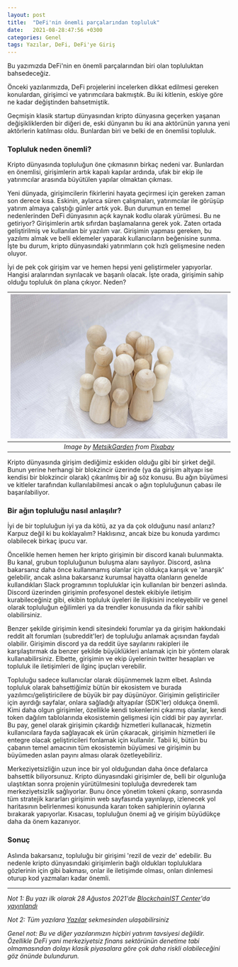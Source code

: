 ```yaml
---
layout: post
title:  "DeFi'nin önemli parçalarından topluluk"
date:   2021-08-28:47:56 +0300
categories: Genel
tags: Yazılar, DeFi, DeFi'ye Giriş
---
```


Bu yazımızda DeFi'nin en önemli parçalarından biri olan topluluktan bahsedeceğiz. 

Önceki yazılarımızda, DeFi projelerini incelerken dikkat edilmesi gereken konulardan, girişimci ve yatırımcılara bakmıştık. Bu iki kitlenin, eskiye göre ne kadar değiştinden bahsetmiştik. 

Geçmişin klasik startup dünyasından kripto dünyasına geçerken yaşanan değişikliklerden bir diğeri de, eski dünyanın bu iki ana aktörünün yanına yeni aktörlerin katılması oldu. Bunlardan biri ve belki de en önemlisi topluluk. 

### Topluluk neden önemli?
Kripto dünyasında topluluğun öne çıkmasının birkaç nedeni var. Bunlardan en önemlisi, girişimlerin artık kapalı kapılar ardında, ufak bir ekip ile yatırımcılar arasında büyütülen yapılar olmaktan çıkması. 

Yeni dünyada, girişimcilerin fikirlerini hayata geçirmesi için gereken zaman son derece kısa. Eskinin, aylarca süren çalışmaları, yatırımcılar ile görüşüp yatırım almaya çalıştığı günler artık yok. Bun durumun en temel nedenlerinden DeFi dünyasının açık kaynak kodlu olarak yürümesi. Bu ne getiriyor? Girişimlerin artık sıfırdan başlamalarına gerek yok. Zaten ortada geliştirilmiş ve kullanılan bir yazılım var. Girişimin yapması gereken, bu yazılımı almak ve belli eklemeler yaparak kullanıcıların beğenisine sunma.  İşte bu durum, kripto dünyasındaki yatırımların çok hızlı gelişmesine neden oluyor. 

İyi de pek çok girişim var ve hemen hepsi yeni geliştirmeler yapıyorlar. Hangisi aralarından sıyrılacak ve başarılı olacak.  İşte orada, girişimin sahip olduğu topluluk ön plana çıkıyor. Neden?

| ![Community](/assets/family-5099086_800.jpg)|
|:--:| 
| *Image by [MetsikGarden](https://pixabay.com/users/metsikgarden-4421146/) from [Pixabay](https://pixabay.com/)*|

Kripto dünyasında girişim dediğimiz eskiden olduğu gibi bir şirket değil. Bunun yerine herhangi bir blokzincir üzerinde (ya da girişim altyapı ise kendisi bir blokzincir olarak) çıkarılmış bir ağ söz konusu. Bu ağın büyümesi ve kitleler tarafından kullanılabilmesi ancak o ağın topluluğunun çabası ile başarılabiliyor. 

### Bir ağın topluluğu nasıl anlaşılır?
İyi de bir topluluğun iyi ya da kötü, az ya da çok olduğunu nasıl anlarız? Karpuz değil ki bu koklayalım? Haklısınız, ancak bize bu konuda yardımcı olabilecek birkaç ipucu var. 

Öncelikle hemen hemen her kripto girişimin bir discord kanalı bulunmakta. Bu kanal, grubun topluluğunun buluşma alanı sayılıyor. Discord, aslına bakarsanız daha önce kullanmamış olanlar için oldukça karışık ve 'anarşik' gelebilir, ancak aslına bakarsanız kurumsal hayatta olanların genelde kullandıkları Slack programının topluluklar için kullanılan bir benzeri aslında. Discord üzerinden girişimin profesyonel destek ekibiyle iletişim kurabileceğiniz gibi, ekibin topluluk üyeleri ile ilişkisini inceleyebilir ve genel olarak topluluğun eğilimleri ya da trendler konusunda da fikir sahibi olabilirsiniz. 

Benzer şekilde girişimin kendi sitesindeki forumlar ya da girişim hakkındaki reddit alt forumları (subreddit'ler) de topluluğu anlamak açısından faydalı olabilir. Girişimin discord ya da reddit üye sayılarını rakipleri ile karşılaştırmak da benzer şekilde büyüklükleri anlamak için bir yöntem olarak kullanabilirsiniz. Elbette, girişimin ve ekip üyelerinin twitter hesapları ve topluluk ile iletişimleri de ilginç ipuçları verebilir. 

Topluluğu sadece kullanıcılar olarak düşünmemek lazım elbet. Aslında topluluk olarak bahsettiğimiz bütün bir ekosistem ve burada yazılımcı/geliştiricilere de büyük bir pay düşünüyor. Girişimin geliştiriciler için ayırdığı sayfalar, onlara sağladığı altyapılar (SDK'ler) oldukça önemli. Kimi daha olgun girişimler, özellikle kendi tokenlerini çıkarmış olanlar, kendi token dağılım tablolarında ekosistemin gelişmesi için ciddi bir pay ayırırlar. Bu pay, genel olarak girişimin çıkardığı hizmetleri kullanacak, hizmetin kullanıcılara fayda sağlayacak ek ürün çıkaracak, girişimin hizmetleri ile entegre olacak geliştiricileri fonlamak için kullanılır. Tabii ki, bütün bu çabanın temel amacının tüm ekosistemin büyümesi ve girişimin bu büyümeden aslan payını alması olarak özetleyebiliriz. 

Merkeziyetsizliğin uzun ince bir yol olduğundan daha önce defalarca bahsettik biliyorsunuz. Kripto dünyasındaki girişimler de, belli bir olgunluğa ulaştıktan sonra projenin yürütülmesini topluluğa devrederek tam merkeziyetsizlik sağlıyorlar. Bunu önce yönetim tokeni çıkarıp, sonrasında tüm stratejik kararları girişimin web sayfasında yayınlayıp, izlenecek yol haritasının belirlenmesi konusunda kararı token sahiplerinin oylarına bırakarak yapıyorlar. Kısacası, topluluğun önemi ağ ve girişim büyüdükçe daha da önem kazanıyor.  

### Sonuç 
Aslında bakarsanız, topluluğu bir girişimi 'rezil de vezir de' edebilir. Bu nedenle kripto dünyasındaki girişimlerin bağlı oldukları topluluklara gözlerinin için gibi bakması, onlar ile iletişimde olması, onları dinlemesi oturup kod yazmaları kadar önemli. 

---

*Not 1: Bu yazı ilk olarak 28 Ağustos 2021'de [BlockchainIST Center](https://medium.com/blockchainist-center)'da [yayınlandı]()*

*Not 2: Tüm yazılara [Yazılar](/articles/) sekmesinden ulaşabilirsiniz*

*Genel not: Bu ve diğer yazılarımızın hiçbiri yatırım tavsiyesi değildir. Özellikle DeFi yani merkeziyetsiz finans sektörünün denetime tabi olmamasından dolayı klasik piyasalara göre çok daha riskli olabileceğini göz önünde bulundurun.* 
